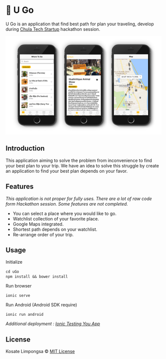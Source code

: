 :car: U Go
====

U Go is an application that find best path for plan your traveling, develop during [Chula Tech Startup](https://www.facebook.com/CUTechStartup/) hackathon session.

<img src="ugo-preview.png" width="750">

## Introduction

This application aiming to solve the problem from inconvenience to find your best plan to your trip.
We have an idea to solve this struggle by create an application to find your
best plan depends on your favor.

## Features

*This application is not proper for fully uses. There are a lot of raw code form Hackathon session. Some features are not completed.*

- You can select a place where you would like to go.
- Watchlist collection of your favorite place.
- Google Maps integrated.
- Shortest path depends on your watchlist.
- Re-arrange order of your trip.

## Usage

Initialize

```
cd uGo
npm install && bower install
```

Run browser

```
ionic serve
```

Run Android (Android SDK require)

```
ionic run android
```

*Additional deployment : [Ionic Testing You App](https://ionicframework.com/docs/guide/testing.html)*

## License

Kosate Limpongsa © [MIT License](LICENSE)
